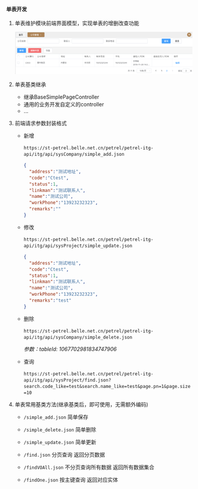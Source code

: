#### 单表开发
1. 单表维护模块前端界面模型，实现单表的增删改查功能

    ![simplepage](/assets/simplepage.png)
  
2. 单表基类继承
    - 继承BaseSimplePageController
    - 通用的业务开发自定义的controller
    - ...

3. 前端请求参数封装格式
    - 新增
  
        `https://st-petrel.belle.net.cn/petrel/petrel-itg-api/itg/api/sysCompany/simple_add.json`
      
        ``` json
        {
          "address":"测试地址",
          "code":"Ctest",
          "status":1,
          "linkman":"测试联系人",
          "name":"测试公司",
          "workPhone":"13923232323",
          "remarks":""
        }
        ```
    - 修改
    
        `https://st-petrel.belle.net.cn/petrel/petrel-itg-api/itg/api/sysProject/simple_update.json`
        
        ``` json
        {
          "address":"测试地址",
          "code":"Ctest",
          "status":1,
          "linkman":"测试联系人",
          "name":"测试公司",
          "workPhone":"13923232323",
          "remarks":"test"
        }
        ```
    - 删除
    
        `https://st-petrel.belle.net.cn/petrel/petrel-itg-api/itg/api/sysCompany/simple_delete.json`
        
        *参数：tableId: 1067702981834747906*
    - 查询
    
        `https://st-petrel.belle.net.cn/petrel/petrel-itg-api/itg/api/sysProject/find.json?search.code_like=test&search.name_like=test&page.pn=1&page.size=10`
  
4. 单表常用基类方法(继承基类后，即可使用，无需额外编码)

    - `/simple_add.json` 简单保存
    
    - `/simple_delete.json` 简单删除
    
    - `/simple_update.json` 简单更新
    
    - `/find.json` 分页查询 返回分页数据
    
    - `/findVOAll.json` 不分页查询所有数据 返回所有数据集合
    
    - `/findOne.json` 按主键查询 返回对应实体